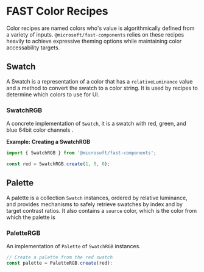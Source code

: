 # FAST Color Recipes

Color recipes are named colors who's value is algorithmically defined from a variety of inputs. `@microsoft/fast-components` relies on these recipes heavily to achieve expressive theming options while maintaining color accessability targets.

## Swatch

A Swatch is a representation of a color that has a `relativeLuminance` value and a method to convert the swatch to a color string. It is used by recipes to determine which colors to use for UI.

### SwatchRGB

A concrete implementation of `Swatch`, it is a swatch with red, green, and blue 64bit color channels .

**Example: Creating a SwatchRGB**

```ts
import { SwatchRGB } from '@microsoft/fast-components';

const red = SwatchRGB.create(1, 0, 0);
```

## Palette

A palette is a collection `Swatch` instances, ordered by relative luminance, and provides mechanisms to safely retrieve swatches by index and by target contrast ratios. It also contains a `source` color, which is the color from which the palette is

### PaletteRGB

An implementation of `Palette` of `SwatchRGB` instances.

```ts
// Create a palette from the red swatch
const palette = PaletteRGB.create(red):
```
